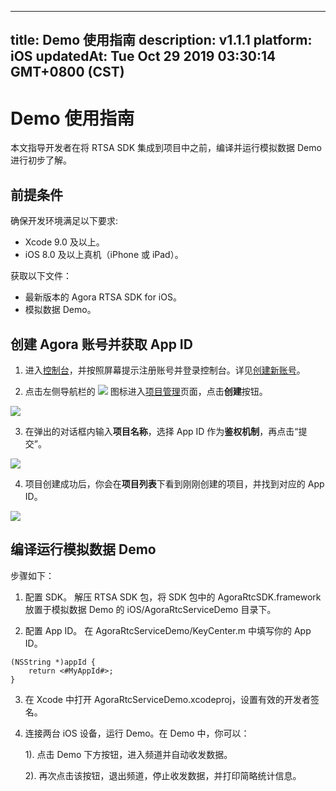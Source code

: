 
---
title: Demo 使用指南
description: v1.1.1
platform: iOS
updatedAt: Tue Oct 29 2019 03:30:14 GMT+0800 (CST)
---
# Demo 使用指南
本文指导开发者在将 RTSA SDK 集成到项目中之前，编译并运行模拟数据 Demo 进行初步了解。

## 前提条件
确保开发环境满足以下要求:

* Xcode 9.0  及以上。
* iOS 8.0 及以上真机（iPhone 或 iPad）。

获取以下文件：

* 最新版本的 Agora RTSA SDK for iOS。
* 模拟数据 Demo。

## 创建 Agora 账号并获取 App ID
1. 进入[控制台](https://console.agora.io/)，并按照屏幕提示注册账号并登录控制台。详见[创建新账号](../../cn/RTSA/sign_in_and_sign_up.md)。

2. 点击左侧导航栏的 ![](https://web-cdn.agora.io/docs-files/1551254998344) 图标进入[项目管理](https://console.agora.io/projects)页面，点击**创建**按钮。

![](https://web-cdn.agora.io/docs-files/1574156100068)

3. 在弹出的对话框内输入**项目名称**，选择 App ID 作为**鉴权机制**，再点击“提交”。

![](https://web-cdn.agora.io/docs-files/1574921599254)

4. 项目创建成功后，你会在**项目列表**下看到刚刚创建的项目，并找到对应的 App ID。

![](https://web-cdn.agora.io/docs-files/1574921811175)




## 编译运行模拟数据 Demo
步骤如下：

1. 配置 SDK。
	解压 RTSA SDK 包，将 SDK 包中的 AgoraRtcSDK.framework 放置于模拟数据 Demo 的 iOS/AgoraRtcServiceDemo 目录下。

2. 配置 App ID。
	在 AgoraRtcServiceDemo/KeyCenter.m 中填写你的 App ID。
```
(NSString *)appId {
    return <#MyAppId#>;
}
```

3. 在 Xcode 中打开 AgoraRtcServiceDemo.xcodeproj，设置有效的开发者签名。

4. 连接两台 iOS 设备，运行 Demo。在 Demo 中，你可以：
	
	1). 点击 Demo 下方按钮，进入频道并自动收发数据。
	
	2). 再次点击该按钮，退出频道，停止收发数据，并打印简略统计信息。
